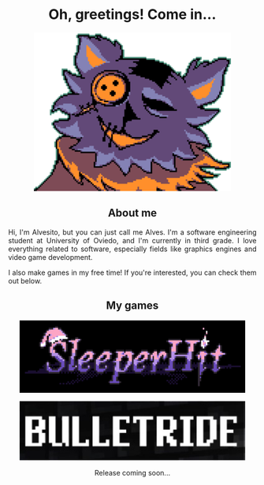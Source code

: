 <h1 align="center"> Oh, greetings! Come in...</h1>

<p align="center">
  <img src="res/seam.gif" alt="Seam from Deltarune" width="400">
</p>

<h2 align="center"> About me </h2>
<p align="justify"> Hi, I'm Alvesito, but you can just call me Alves. I'm a software engineering student at University of Oviedo, and I'm currently in third grade. I love everything related to software, especially fields like graphics engines and video game development. <p>

<p align="justify"> I also make games in my free time! If you're interested, you can check them out below.<p>

<h2 align="center"> My games </h2>
<p align="center">
    <a  href="https://alvesito.itch.io/sleeperhit"><img src="res/sleeperhit.png" alt="Sleeperhit" height="147"></a>
</p>
<p align="center">
    <a href="https://alvesito.itch.io"><img src="res/bulletride.jpg" alt="Bulletride" height="120"></a>
    <p align="center">Release coming soon...<p>
</p>

<!--
**alvesit0/alvesit0** is a ✨ _special_ ✨ repository because its `README.md` (this file) appears on your GitHub profile.

Here are some ideas to get you started:

- 🔭 I’m currently working on ...
- 🌱 I’m currently learning ...
- 👯 I’m looking to collaborate on ...
- 🤔 I’m looking for help with ...
- 💬 Ask me about ...
- 📫 How to reach me: ...
- 😄 Pronouns: ...
- ⚡ Fun fact: ...
-->
